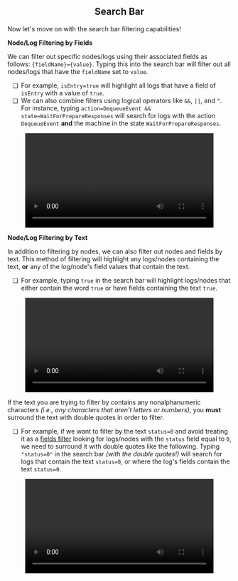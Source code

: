 <style>
	ul li {
		padding-left: 0.5em;
	}
	ul li::marker {
		content: attr(data-icon);
		font-size: 1em;
	}

	.md-typeset h1,
	.md-content__button {
		display: none;
	}
</style>

<div align="center">
  <h2>Search Bar</h2>
</div>

Now let's move on with the search bar filtering capabilities!

<a id="fields-filtering"></a>
**Node/Log Filtering by Fields**

We can filter out specific nodes/logs using their associated fields as follows: `{fieldName}={value}`. Typing this into the search bar will filter out all nodes/logs that have the `fieldName` set to `value`.

<ul>
	<li data-icon="❑">
		For example, <code>isEntry=true</code> will highlight all logs that have a field of <code>isEntry</code> with a value of <code>true</code>.
	</li>
	<li data-icon="❑">
		We can also combine filters using logical operators like <code>&&</code>, <code>||</code>, and <code>^</code>. For instance, typing <code>action=DequeueEvent && state=WaitForPrepareResponses</code> will search for logs with the action <code>DequeueEvent</code> <b>and</b> the machine in the state <code>WaitForPrepareResponses</code>.
	</li>
</ul>

<figure class="video_container">
	<video controls="true" allowfullscreen="true" style="width: 100%;">
		<source src="https://github.com/p-org/peasy-ide-vscode/assets/137958518/1ebf50f6-1e30-4d28-ac43-81d517237ad8" type="video/mp4"/>
	</video>
</figure>

**Node/Log Filtering by Text**

In addition to filtering by nodes, we can also filter out nodes and fields by text. This method of filtering will highlight any logs/nodes containing the text, <b>or</b> any of the log/node's field values that contain the text.

<ul>
	<li data-icon="❑">
		For example, typing <code>true</code> in the search bar will highlight logs/nodes that either contain the word <code>true</code> or have fields containing the text <code>true</code>.
	</li>
</ul>


<figure class="video_container">
	<video controls="true" allowfullscreen="true" style="width: 100%;">
		<source src="https://github.com/p-org/peasy-ide-vscode/assets/137958518/5d1f6d71-9851-4218-bae4-a144f8824853" type="video/mp4"/>
	</video>
</figure>

If the text you are trying to filter by contains any nonalphanumeric characters *(i.e., any characters that aren't letters or numbers)*, you **must** surround the text with double quotes in order to filter.

<ul>
	<li data-icon="❑">
		For example, if we want to filter by the text <code>status=0</code> and avoid treating it as a <a href="#fields-filtering">fields filter</a> looking for logs/nodes with the <code>status</code> field equal to <code>0</code>, we need to surround it with double quotes like the following. Typing <code>"status=0"</code> in the search bar <i>(with the double quotes!)</i> will search for logs that contain the text <code>status=0</code>, or where the log's fields contain the text <code>status=0</code>.
	</li>
</ul>

<figure class="video_container">
	<video controls="true" allowfullscreen="true" style="width: 100%;">
		<source src="https://github.com/p-org/peasy-ide-vscode/assets/137958518/1d5387ab-43d5-43d0-9e08-3ed30bdfcc93" type="video/mp4"/>
	</video>
</figure>
